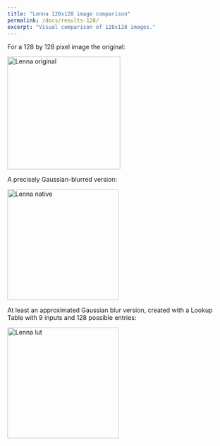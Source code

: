 ```yaml
---
title: "Lenna 128x128 image comparison"
permalink: /docs/results-128/
excerpt: "Visual comparison of 128x128 images."
---
```


For a 128 by 128 pixel image the original:

<img src="/paco-cpu/images/results/lut/lenna_128/lenna_128x128.png" alt="Lenna original" width="256">

A precisely Gaussian-blurred version:

<img src="/paco-cpu/images/results/lut/lenna_128/lenna_128x128_native.png" alt="Lenna native" width="252">

At least an approximated Gaussian blur version, created with a Lookup Table with 9 inputs and 128 possible entries:

<img src="/paco-cpu/images/results/lut/lenna_128/lenna_128x128_lut.png" alt="Lenna lut" width="252">
